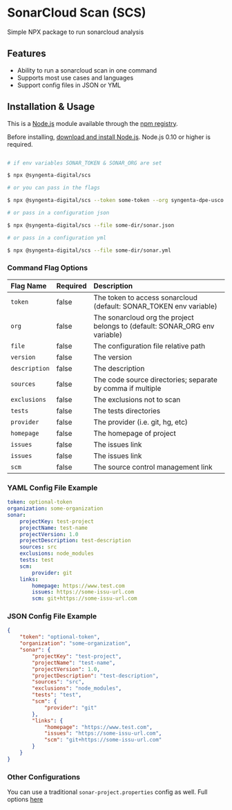 # SonarCloud Scan (SCS)
Simple NPX package to run sonarcloud analysis

## Features

* Ability to run a sonarcloud scan in one command
* Supports most use cases and languages
* Support config files in JSON or YML

## Installation & Usage

This is a [Node.js](https://nodejs.org/en/) module available through the
[npm registry](https://www.npmjs.com/).

Before installing, [download and install Node.js](https://nodejs.org/en/download/).
Node.js 0.10 or higher is required.

```bash

# if env variables SONAR_TOKEN & SONAR_ORG are set

$ npx @syngenta-digital/scs

# or you can pass in the flags

$ npx @syngenta-digital/scs --token some-token --org syngenta-dpe-usco --key some-project --name some-project

# or pass in a configuration json

$ npx @syngenta-digital/scs --file some-dir/sonar.json

# or pass in a configuration yml

$ npx @syngenta-digital/scs --file some-dir/sonar.yml
```

### Command Flag Options

Flag Name    | Required | Description
:----------- | :------- | :-----------
`token`      | false    | The token to access sonarcloud (default: SONAR_TOKEN env variable)
`org`        | false    | The sonarcloud org the project belongs to (default: SONAR_ORG env variable)
`file`       | false    | The configuration file relative path
`version`    | false    | The version
`description`| false    | The description
`sources`    | false    | The code source directories; separate by comma if multiple
`exclusions` | false    | The exclusions not to scan
`tests`      | false    | The tests directories
`provider`   | false    | The provider (i.e. git, hg, etc)
`homepage`   | false    | The homepage of project
`issues`     | false    | The issues link
`issues`     | false    | The issues link
`scm`        | false    | The source control management link

### YAML Config File Example

```yml
token: optional-token
organization: some-organization
sonar:
    projectKey: test-project
    projectName: test-name
    projectVersion: 1.0
    projectDescription: test-description
    sources: src
    exclusions: node_modules
    tests: test
    scm:
        provider: git
    links:
        homepage: https://www.test.com
        issues: https://some-issu-url.com
        scm: git+https://some-issu-url.com
```

### JSON Config File Example

```json
{
    "token": "optional-token",
    "organization": "some-organization",
    "sonar": {
        "projectKey": "test-project",
        "projectName": "test-name",
        "projectVersion": 1.0,
        "projectDescription": "test-description",
        "sources": "src",
        "exclusions": "node_modules",
        "tests": "test",
        "scm": {
            "provider": "git"
        },
        "links": {
            "homepage": "https://www.test.com",
            "issues": "https://some-issu-url.com",
            "scm": "git+https://some-issu-url.com"
        }
    }
}
```

### Other Configurations

You can use a traditional `sonar-project.properties` config as well. Full options [here](https://docs.sonarqube.org/latest/analysis/analysis-parameters/)
